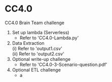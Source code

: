 # CC4.0
CC4.0 Brain Team challenge  
1. Set up lambda (Serverless)  
    - Refer to 'CC4.0-Lambda.py'  
2. Data Extraction  
    (i)  Refer to 'output1.csv'  
    (ii) Refer to 'output2.csv'  
3. Optional write-up challenge  
    - Refer to 'CC4.0-3-Scenario-question.pdf'  
4. Optional ETL challenge  
    - a
